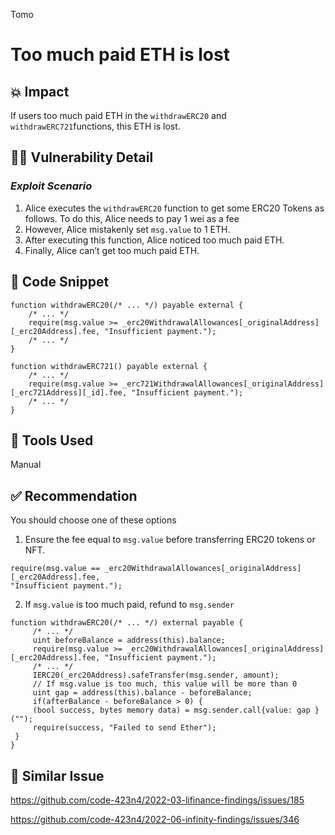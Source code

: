 Tomo
# Too much paid ETH is lost

## 💥 Impact
If users too much paid ETH in the `withdrawERC20` and `withdrawERC721`functions, this ETH is lost.

## 🕵️‍♂️ Vulnerability Detail
### _Exploit Scenario_
1. Alice executes the `withdrawERC20` function to get some ERC20 Tokens as follows. To do this, Alice needs to pay 1 wei as a fee
2. However, Alice mistakenly set `msg.value` to 1 ETH.
3. After executing this function, Alice noticed too much paid ETH.
4. Finally, Alice can’t get too much paid ETH.

## 📝 Code Snippet
```solidity
function withdrawERC20(/* ... */) payable external {
    /* ... */
    require(msg.value >= _erc20WithdrawalAllowances[_originalAddress][_erc20Address].fee, "Insufficient payment.");
    /* ... */
}

function withdrawERC721() payable external {
    /* ... */
    require(msg.value >= _erc721WithdrawalAllowances[_originalAddress][_erc721Address][_id].fee, "Insufficient payment.");
    /* ... */
}
```

## 🚜 Tools Used

Manual

## ✅ Recommendation

You should choose one of these options

1. Ensure the fee equal to `msg.value` before transferring ERC20 tokens or NFT.

```solidity
require(msg.value == _erc20WithdrawalAllowances[_originalAddress][_erc20Address].fee, 
"Insufficient payment.");
```

2. If `msg.value` is too much paid, refund to `msg.sender`

```solidity
function withdrawERC20(/* ... */) external payable {
	 /* ... */
	 uint beforeBalance = address(this).balance;   
	 require(msg.value >= _erc20WithdrawalAllowances[_originalAddress][_erc20Address].fee, "Insufficient payment.");
	 /* ... */
	 IERC20(_erc20Address).safeTransfer(msg.sender, amount);
	 // If msg.value is too much, this value will be more than 0
	 uint gap = address(this).balance - beforeBalance;
	 if(afterBalance - beforeBalance > 0) {
     (bool success, bytes memory data) = msg.sender.call{value: gap }("");
     require(success, "Failed to send Ether");
 }
}
```

## 👬 Similar Issue

https://github.com/code-423n4/2022-03-lifinance-findings/issues/185

https://github.com/code-423n4/2022-06-infinity-findings/issues/346